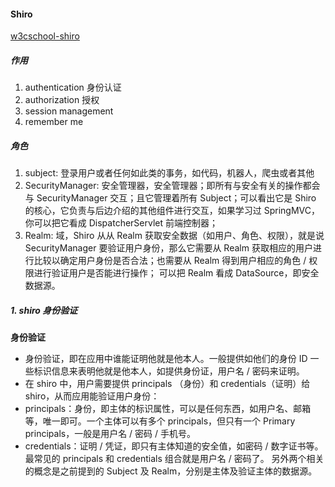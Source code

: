 #### Shiro
[w3cschool-shiro](https://www.w3cschool.cn/shiro/uxtg1ifx.html)

##### 作用
1. authentication 身份认证
2. authorization 授权
3. session management
4. remember me

##### 角色
1. subject: 登录用户或者任何如此类的事务，如代码，机器人，爬虫或者其他
2. SecurityManager: 安全管理器，安全管理器；即所有与安全有关的操作都会与 SecurityManager 交互；且它管理着所有 Subject；可以看出它是 Shiro 的核心，它负责与后边介绍的其他组件进行交互，如果学习过 SpringMVC，你可以把它看成 DispatcherServlet 前端控制器；
3. Realm: 域，Shiro 从从 Realm 获取安全数据（如用户、角色、权限），就是说 SecurityManager 要验证用户身份，那么它需要从 Realm 获取相应的用户进行比较以确定用户身份是否合法；也需要从 Realm 得到用户相应的角色 / 权限进行验证用户是否能进行操作；
可以把 Realm 看成 DataSource，即安全数据源。

##### 1. shiro 身份验证
**身份验证**
- 身份验证，即在应用中谁能证明他就是他本人。一般提供如他们的身份 ID 一些标识信息来表明他就是他本人，如提供身份证，用户名 / 密码来证明。
- 在 shiro 中，用户需要提供 principals （身份）和 credentials（证明）给 shiro，从而应用能验证用户身份：
- principals：身份，即主体的标识属性，可以是任何东西，如用户名、邮箱等，唯一即可。一个主体可以有多个 principals，但只有一个 Primary principals，一般是用户名 / 密码 / 手机号。
- credentials：证明 / 凭证，即只有主体知道的安全值，如密码 / 数字证书等。
最常见的 principals 和 credentials 组合就是用户名 / 密码了。
另外两个相关的概念是之前提到的 Subject 及 Realm，分别是主体及验证主体的数据源。

